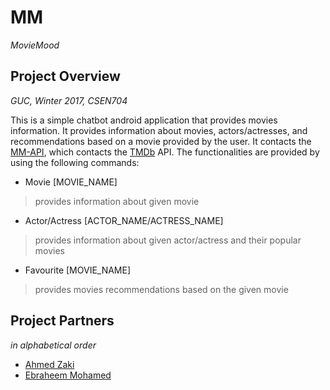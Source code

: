 # MM
*MovieMood*

## Project Overview
*GUC, Winter 2017, CSEN704*

This is a simple chatbot android application that provides movies information. It provides information about movies, actors/actresses, and recommendations based on a movie provided by the user. It contacts the [MM-API](https://github.com/ahmedhamdi96/moviemood), which contacts the [TMDb](https://www.themoviedb.org/?language=en) API. The functionalities are provided by using the following commands:

* Movie [MOVIE_NAME] 
> provides information about given movie

* Actor/Actress [ACTOR_NAME/ACTRESS_NAME] 
> provides information about given actor/actress and their popular movies

* Favourite [MOVIE_NAME] 
> provides movies recommendations based on the given movie
 
## Project Partners
*in alphabetical order*

* [Ahmed Zaki](https://github.com/Zakyyy)
* [Ebraheem Mohamed](https://github.com/Ebraheem1)
